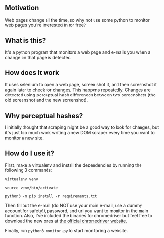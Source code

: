 ## Motivation

Web pages change all the time, so why not use some python to monitor web pages you're interested in for free? 

## What is this?

It's a python program that monitors a web page and e-mails you when a change on that page is detected.

## How does it work

It uses selenium to open a web page, screen shot it, and then screenshot it again later to check for changes. This happens repeatedly. Changes are detected using perceptual hash differences between two screenshots (the old screenshot and the new screenshot). 


## Why perceptual hashes?

I initially thought that scraping might be a good way to look for changes, but it's just too much work writing a new DOM scraper every time you want to monitor a new site.  

## How do I use it?

First, make a virtualenv and install the dependencies by running the following 3 commands:

`virtualenv venv`

`source venv/bin/activate`

`python3 -m pip install -r requirements.txt`

Then fill out the e-mail (do NOT use your main e-mail, use a dummy account for safety!), password, and url you want to monitor in the main function. Also, I've included the binaries for chromedriver but feel free to download the new ones at [the official chromedriver website.](http://chromedriver.chromium.org/)

Finally, run `python3 monitor.py` to start monitoring a website.

